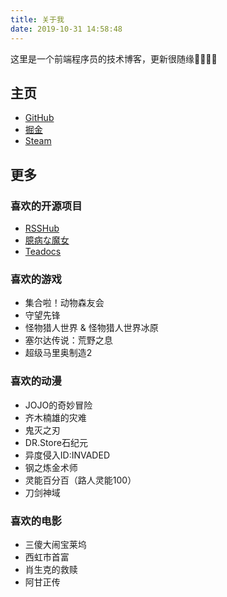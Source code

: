 ```yaml
---
title: 关于我
date: 2019-10-31 14:58:48
---
```


这里是一个前端程序员的技术博客，更新很随缘

## 主页

- [GitHub](https://github.com/zhangpeng2k)
- [掘金](https://juejin.im/user/5af11faf518825673614ddfa)
- [Steam](https://steamcommunity.com/id/cubucu/)

## 更多

### 喜欢的开源项目

 - [RSSHub](https://github.com/DIYgod/RSSHub)
 - [臆病な魔女](https://github.com/yui540/Cowardly-Witch)
 - [Teadocs](https://github.com/teadocs/teadocs)

### 喜欢的游戏
 
 - 集合啦！动物森友会
 - 守望先锋
 - 怪物猎人世界 & 怪物猎人世界冰原
 - 塞尔达传说：荒野之息
 - 超级马里奥制造2

### 喜欢的动漫

 - JOJO的奇妙冒险
 - 齐木楠雄的灾难
 - 鬼灭之刃
 - DR.Store石纪元
 - 异度侵入ID:INVADED
 - 钢之炼金术师
 - 灵能百分百（路人灵能100）
 - 刀剑神域
 
### 喜欢的电影

 - 三傻大闹宝莱坞
 - 西虹市首富
 - 肖生克的救赎
 - 阿甘正传
